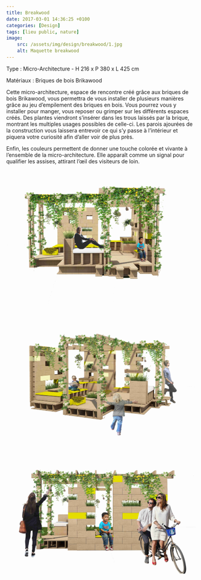 ```yaml
---
title: Breakwood
date: 2017-03-01 14:36:25 +0100
categories: [Design]
tags: [lieu public, nature]
image:
    src: /assets/img/design/breakwood/1.jpg
    alt: Maquette breakwood
---
```


Type : Micro-Architecture - H 216 x P 380 x L 425 cm

Matériaux : Briques de bois Brikawood

Cette micro-architecture, espace de rencontre créé grâce aux briques de bois Brikawood, vous permettra de 
vous installer de plusieurs manières grâce au jeu d’empilement des briques en bois. Vous pourrez vous y 
installer pour manger, vous reposer ou grimper sur les différents espaces créés. Des plantes viendront 
s’insérer dans les trous laissés par la brique, montrant les multiples usages possibles de celle-ci. Les 
parois ajourées de la construction vous laissera entrevoir ce qui s’y passe à l’intérieur et piquera votre 
curiosité afin d’aller voir de plus près.

Enfin, les couleurs permettent de donner une touche colorée et vivante à l’ensemble de la micro-architecture. 
Elle apparaît comme un signal pour qualifier les assises, attirant l’œil des visiteurs de loin.

![Maquette breakwood 1](/assets/img/design/breakwood/2.jpg)
![Maquette breakwood 2](/assets/img/design/breakwood/3.jpg)
![Maquette breakwood 3](/assets/img/design/breakwood/4.jpg)

